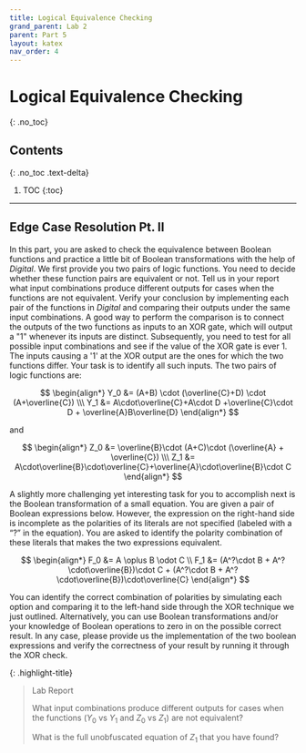 ```yaml
---
title: Logical Equivalence Checking
grand_parent: Lab 2
parent: Part 5
layout: katex
nav_order: 4
---
```


# Logical Equivalence Checking
{: .no_toc}

## Contents
{: .no_toc .text-delta}

1. TOC
{:toc}

---

## Edge Case Resolution Pt. II

In this part, you are asked to check the equivalence between Boolean functions and practice a little bit of Boolean transformations with the help of *Digital*.
We first provide you two pairs of logic functions.
You need to decide whether these function pairs are equivalent or not.
Tell us in your report what input combinations produce different outputs for cases when the functions are not equivalent.
Verify your conclusion by implementing each pair of the functions in *Digital* and comparing their outputs under the same input
combinations.
A good way to perform the comparison is to connect the outputs of the two functions as inputs to an XOR gate, which will output a "1" whenever its inputs are distinct.
Subsequently, you need to test for all possible input combinations and see if the value of the XOR gate is ever 1.
The inputs causing a '1' at the XOR output are the ones for which the two functions differ.
Your task is to identify all such inputs.
The two pairs of logic functions are:

$$
\begin{align*}
Y_0 &= (A+B) \cdot (\overline{C}+D) \cdot (A+\overline{C}) \\\
Y_1 &= A\cdot\overline{C}+A\cdot D +\overline{C}\cdot D + \overline{A}B\overline{D}
\end{align*}
$$

and

$$
\begin{align*}
Z_0 &= \overline{B}\cdot (A+C)\cdot (\overline{A} + \overline{C}) \\\
Z_1 &= A\cdot\overline{B}\cdot\overline{C}+\overline{A}\cdot\overline{B}\cdot C
\end{align*}
$$

A slightly more challenging yet interesting task for you to accomplish next is the Boolean transformation of a small equation.
You are given a pair of Boolean expressions below.
However, the expression on the right-hand side is incomplete as the polarities of its literals are not specified (labeled with a “?” in the equation).
You are asked to identify the polarity combination of these literals that makes the two expressions equivalent.

$$
\begin{align*}
F_0 &= A \oplus B \odot C \\
F_1 &= (A^?\cdot B + A^?\cdot\overline{B})\cdot C + (A^?\cdot B + A^?\cdot\overline{B})\cdot\overline{C}
\end{align*}
$$

You can identify the correct combination of polarities by simulating each option and comparing it to the left-hand side through the XOR technique we just outlined.
Alternatively, you can use Boolean transformations and/or your knowledge of Boolean operations to zero in on the possible correct result.
In any case, please provide us the implementation of the two boolean expressions and verify the correctness of your result by running it through the XOR check.

{: .highlight-title}
> Lab Report
> 
> What input combinations produce different outputs for cases when the functions ($Y_0$ vs $Y_1$ and $Z_0$ vs $Z_1$) are not equivalent?
> 
> What is the full unobfuscated equation of $Z_1$ that you have found?
